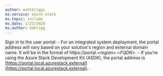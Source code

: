 ```yaml
---
author: mattbriggs
ms.service: azure-stack 
ms.topic: include
ms.date: 1/22/2020
ms.author: mabrigg
---
```


Sign in to the user portal:
    - For an integrated system deployment, the portal address will vary based on your solution's region and external domain name. It will be in the format of https://portal.&lt;*region*&gt;.&lt;*FQDN*&gt;.
    - If you're using the Azure Stack Development Kit (ASDK), the portal address is [https://portal.local.azurestack.external](https://portal.local.azurestack.external).